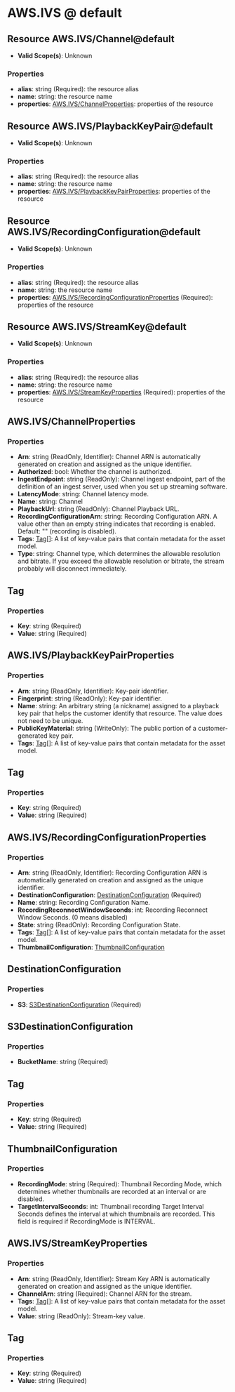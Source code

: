 # AWS.IVS @ default

## Resource AWS.IVS/Channel@default
* **Valid Scope(s)**: Unknown
### Properties
* **alias**: string (Required): the resource alias
* **name**: string: the resource name
* **properties**: [AWS.IVS/ChannelProperties](#awsivschannelproperties): properties of the resource

## Resource AWS.IVS/PlaybackKeyPair@default
* **Valid Scope(s)**: Unknown
### Properties
* **alias**: string (Required): the resource alias
* **name**: string: the resource name
* **properties**: [AWS.IVS/PlaybackKeyPairProperties](#awsivsplaybackkeypairproperties): properties of the resource

## Resource AWS.IVS/RecordingConfiguration@default
* **Valid Scope(s)**: Unknown
### Properties
* **alias**: string (Required): the resource alias
* **name**: string: the resource name
* **properties**: [AWS.IVS/RecordingConfigurationProperties](#awsivsrecordingconfigurationproperties) (Required): properties of the resource

## Resource AWS.IVS/StreamKey@default
* **Valid Scope(s)**: Unknown
### Properties
* **alias**: string (Required): the resource alias
* **name**: string: the resource name
* **properties**: [AWS.IVS/StreamKeyProperties](#awsivsstreamkeyproperties) (Required): properties of the resource

## AWS.IVS/ChannelProperties
### Properties
* **Arn**: string (ReadOnly, Identifier): Channel ARN is automatically generated on creation and assigned as the unique identifier.
* **Authorized**: bool: Whether the channel is authorized.
* **IngestEndpoint**: string (ReadOnly): Channel ingest endpoint, part of the definition of an ingest server, used when you set up streaming software.
* **LatencyMode**: string: Channel latency mode.
* **Name**: string: Channel
* **PlaybackUrl**: string (ReadOnly): Channel Playback URL.
* **RecordingConfigurationArn**: string: Recording Configuration ARN. A value other than an empty string indicates that recording is enabled. Default: "" (recording is disabled).
* **Tags**: [Tag](#tag)[]: A list of key-value pairs that contain metadata for the asset model.
* **Type**: string: Channel type, which determines the allowable resolution and bitrate. If you exceed the allowable resolution or bitrate, the stream probably will disconnect immediately.

## Tag
### Properties
* **Key**: string (Required)
* **Value**: string (Required)

## AWS.IVS/PlaybackKeyPairProperties
### Properties
* **Arn**: string (ReadOnly, Identifier): Key-pair identifier.
* **Fingerprint**: string (ReadOnly): Key-pair identifier.
* **Name**: string: An arbitrary string (a nickname) assigned to a playback key pair that helps the customer identify that resource. The value does not need to be unique.
* **PublicKeyMaterial**: string (WriteOnly): The public portion of a customer-generated key pair.
* **Tags**: [Tag](#tag)[]: A list of key-value pairs that contain metadata for the asset model.

## Tag
### Properties
* **Key**: string (Required)
* **Value**: string (Required)

## AWS.IVS/RecordingConfigurationProperties
### Properties
* **Arn**: string (ReadOnly, Identifier): Recording Configuration ARN is automatically generated on creation and assigned as the unique identifier.
* **DestinationConfiguration**: [DestinationConfiguration](#destinationconfiguration) (Required)
* **Name**: string: Recording Configuration Name.
* **RecordingReconnectWindowSeconds**: int: Recording Reconnect Window Seconds. (0 means disabled)
* **State**: string (ReadOnly): Recording Configuration State.
* **Tags**: [Tag](#tag)[]: A list of key-value pairs that contain metadata for the asset model.
* **ThumbnailConfiguration**: [ThumbnailConfiguration](#thumbnailconfiguration)

## DestinationConfiguration
### Properties
* **S3**: [S3DestinationConfiguration](#s3destinationconfiguration) (Required)

## S3DestinationConfiguration
### Properties
* **BucketName**: string (Required)

## Tag
### Properties
* **Key**: string (Required)
* **Value**: string (Required)

## ThumbnailConfiguration
### Properties
* **RecordingMode**: string (Required): Thumbnail Recording Mode, which determines whether thumbnails are recorded at an interval or are disabled.
* **TargetIntervalSeconds**: int: Thumbnail recording Target Interval Seconds defines the interval at which thumbnails are recorded. This field is required if RecordingMode is INTERVAL.

## AWS.IVS/StreamKeyProperties
### Properties
* **Arn**: string (ReadOnly, Identifier): Stream Key ARN is automatically generated on creation and assigned as the unique identifier.
* **ChannelArn**: string (Required): Channel ARN for the stream.
* **Tags**: [Tag](#tag)[]: A list of key-value pairs that contain metadata for the asset model.
* **Value**: string (ReadOnly): Stream-key value.

## Tag
### Properties
* **Key**: string (Required)
* **Value**: string (Required)

